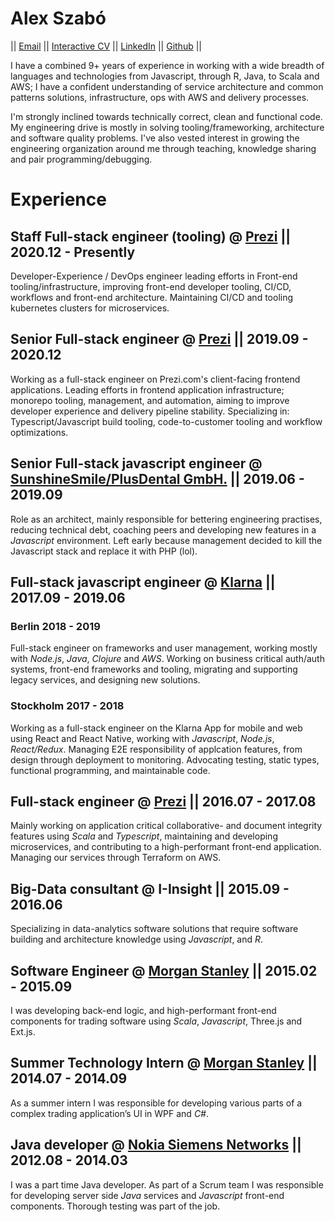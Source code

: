 # Alex Szabó

||
[Email](mailto:delanni.alex@gmail.com)
||
[Interactive CV](https://delanni.github.io/cv?src=md)
||
[LinkedIn](https://www.linkedin.com/in/alxszabo)
||
[Github](https://github.com/delanni)
||

I have a combined 9+ years of experience in working with a wide breadth of languages and technologies from Javascript, through R, Java, to Scala and AWS; I have a confident understanding of service architecture and common patterns solutions, infrastructure, ops with AWS and delivery processes.

I'm strongly inclined towards technically correct, clean and functional code. My engineering drive is mostly in solving tooling/frameworking, architecture and software quality problems. I've also vested interest in growing the engineering organization around me through teaching, knowledge sharing and pair programming/debugging.

# Experience

## Staff Full-stack engineer (tooling) @ [Prezi](https://prezi.com/) || 2020.12 - Presently

Developer-Experience / DevOps engineer leading efforts in Front-end tooling/infrastructure, improving front-end developer tooling, CI/CD, workflows and front-end architecture. Maintaining CI/CD and tooling kubernetes clusters for microservices.

## Senior Full-stack engineer @ [Prezi](https://prezi.com/) || 2019.09 - 2020.12

Working as a full-stack engineer on Prezi.com's client-facing frontend applications.
Leading efforts in frontend application infrastructure; monorepo tooling, management, and automation, aiming to improve developer experience and delivery pipeline stability.
Specializing in: Typescript/Javascript build tooling, code-to-customer tooling and workflow optimizations.

## Senior Full-stack javascript engineer @ [SunshineSmile/PlusDental GmbH.](https://plusdental.de/) || 2019.06 - 2019.09

Role as an architect, mainly responsible for bettering engineering practises, reducing technical debt, coaching peers and developing new features in a _Javascript_ environment. Left early because management decided to kill the Javascript stack and replace it with PHP (lol).

## Full-stack javascript engineer @ [Klarna](https://klarna.com) || 2017.09 - 2019.06

### Berlin 2018 - 2019

Full-stack engineer on frameworks and user management, working mostly with _Node.js_, _Java_, _Clojure_ and _AWS_. Working on business critical auth/auth systems, front-end frameworks and tooling, migrating and supporting legacy services, and designing new solutions.

### Stockholm 2017 - 2018

Working as a full-stack engineer on the Klarna App for mobile and web using React and React Native, working with _Javascript_, _Node.js_, _React/Redux_. Managing E2E responsibility of applcation features, from design through deployment to monitoring. Advocating testing, static types, functional programming, and maintainable code.

## Full-stack engineer @ [Prezi](https://prezi.com) || 2016.07 - 2017.08

Mainly working on application critical collaborative- and document integrity features using _Scala_ and _Typescript_, maintaining and developing microservices, and contributing to a high-performant front-end application. Managing our services through Terraform on AWS.

## Big-Data consultant @ I-Insight || 2015.09 - 2016.06

Specializing in data-analytics software solutions that require software building and architecture knowledge using _Javascript_, and _R_.

## Software Engineer @ [Morgan Stanley](https://www.morganstanley.com) || 2015.02 - 2015.09

I was developing back-end logic, and high-performant front-end components for trading software using _Scala_, _Javascript_, Three.js and Ext.js.

## Summer Technology Intern @ [Morgan Stanley](https://www.morganstanley.com) || 2014.07 - 2014.09

As a summer intern I was responsible for developing various parts of a complex trading application’s UI in WPF and _C#_.

## Java developer @ [Nokia Siemens Networks](https://networks.nokia.com) || 2012.08 - 2014.03

I was a part time Java developer. As part of a Scrum team I was responsible for developing server side _Java_ services and _Javascript_ front-end components. Thorough testing was part of the job.
